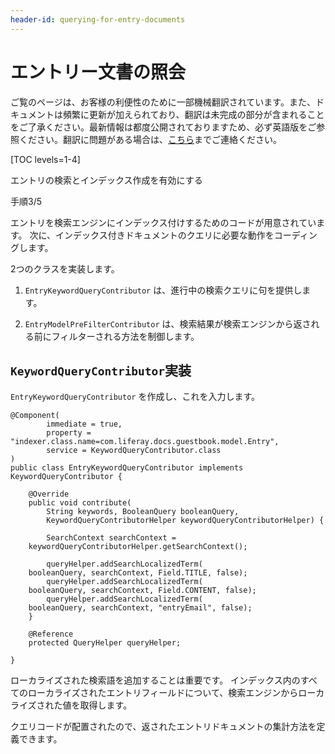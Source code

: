 ```yaml
---
header-id: querying-for-entry-documents
---
```


# エントリー文書の照会

<p class="alert alert-info"><span class="wysiwyg-color-blue120">ご覧のページは、お客様の利便性のために一部機械翻訳されています。また、ドキュメントは頻繁に更新が加えられており、翻訳は未完成の部分が含まれることをご了承ください。最新情報は都度公開されておりますため、必ず英語版をご参照ください。翻訳に問題がある場合は、<a href="mailto:support-content-jp@liferay.com">こちら</a>までご連絡ください。</span></p>

[TOC levels=1-4]

<div class="learn-path-step row">
    <p id="stepTitle">エントリの検索とインデックス作成を有効にする</p><p>手順3/5</p>
</div>

エントリを検索エンジンにインデックス付けするためのコードが用意されています。 次に、インデックス付きドキュメントのクエリに必要な動作をコーディングします。

2つのクラスを実装します。

1.  `EntryKeywordQueryContributor` は、進行中の検索クエリに句を提供します。

2.  `EntryModelPreFilterContributor` は、検索結果が検索エンジンから返される前にフィルターされる方法を制御します。

## `KeywordQueryContributor`実装

`EntryKeywordQueryContributor` を作成し、これを入力します。

    @Component(
            immediate = true,
            property = "indexer.class.name=com.liferay.docs.guestbook.model.Entry",
            service = KeywordQueryContributor.class
    )
    public class EntryKeywordQueryContributor implements KeywordQueryContributor {
    
        @Override
        public void contribute(
            String keywords, BooleanQuery booleanQuery,
            KeywordQueryContributorHelper keywordQueryContributorHelper) {
    
            SearchContext searchContext =
        keywordQueryContributorHelper.getSearchContext();
    
            queryHelper.addSearchLocalizedTerm(
        booleanQuery, searchContext, Field.TITLE, false);
            queryHelper.addSearchLocalizedTerm(
        booleanQuery, searchContext, Field.CONTENT, false);
            queryHelper.addSearchLocalizedTerm(
        booleanQuery, searchContext, "entryEmail", false);
        }
    
        @Reference
        protected QueryHelper queryHelper;
    
    }

ローカライズされた検索語を追加することは重要です。 インデックス内のすべてのローカライズされたエントリフィールドについて、検索エンジンからローカライズされた値を取得します。

クエリコードが配置されたので、返されたエントリドキュメントの集計方法を定義できます。
